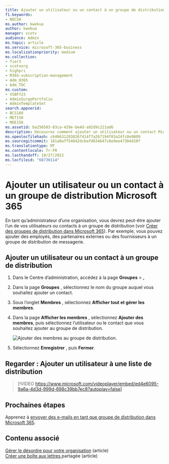 ```yaml
---
title: Ajouter un utilisateur ou un contact à un groupe de distribution
f1.keywords:
- NOCSH
ms.author: kwekua
author: kwekua
manager: scotv
audience: Admin
ms.topic: article
ms.service: microsoft-365-business
ms.localizationpriority: medium
ms.collection:
- Tier3
- scotvorg
- highpri
- M365-subscription-management
- Adm_O365
- Adm_TOC
ms.custom:
- VSBFY23
- AdminSurgePortfolio
- AdminTemplateSet
search.appverid:
- BCS160
- MET150
- MOE150
ms.assetid: ba256583-03ca-429e-be4d-a92d9c221ad6
description: Découvrez comment ajouter un utilisateur ou un contact Microsoft 365, tel qu’un employé, un partenaire ou un fournisseur, à un groupe de distribution de messagerie.
ms.openlocfilehash: c6466312038267414f7a267194f03a24fc8e9809
ms.sourcegitcommit: 181a0aff54842dcbafd834647c6e9ee47304d10f
ms.translationtype: MT
ms.contentlocale: fr-FR
ms.lasthandoff: 10/27/2022
ms.locfileid: "68730114"
---
```

# <a name="add-a-user-or-contact-to-a-microsoft-365-distribution-group"></a>Ajouter un utilisateur ou un contact à un groupe de distribution Microsoft 365

En tant qu’administrateur d’une organisation, vous devrez peut-être ajouter l’un de vos utilisateurs ou contacts à un groupe de distribution (voir [Créer des groupes de distribution dans Microsoft 365](../setup/create-distribution-lists.md)). Par exemple, vous pouvez ajouter des employés, des partenaires externes ou des fournisseurs à un groupe de distribution de messagerie.
  
## <a name="add-a-user-or-contact-to-a-distribution-group"></a>Ajouter un utilisateur ou un contact à un groupe de distribution

1. Dans le Centre d’administration, accédez à la page **Groupes** \> <a href="https://go.microsoft.com/fwlink/p/?linkid=2052855" target="_blank">.</a>

2. Dans la page **Groupes** , sélectionnez le nom du groupe auquel vous souhaitez ajouter un contact.

3. Sous l’onglet **Membres** , sélectionnez **Afficher tout et gérer les membres**.

4. Dans la page **Afficher les membres** , sélectionnez **Ajouter des membres**, puis sélectionnez l’utilisateur ou le contact que vous souhaitez ajouter au groupe de distribution. 
    
    ![Ajouter des membres au groupe de distribution.](../../media/f79f59f8-1606-43fe-bae6-df74f5b6259d.png)
  
5. Sélectionnez **Enregistrer** , puis **Fermer**.

## <a name="watch-add-a-user-to-a-distribution-list"></a>Regarder : Ajouter un utilisateur à une liste de distribution
  
> [!VIDEO https://www.microsoft.com/videoplayer/embed/ed4e6095-9a6a-4d3d-999d-698c39bb7ec8?autoplay=false]
  
## <a name="next-steps"></a>Prochaines étapes

Apprenez à [envoyer des e-mails en tant que groupe de distribution dans Microsoft 365](../manage/send-email-as-distribution-list.md).

## <a name="related-content"></a>Contenu associé

[Gérer le désordre pour votre organisation](configure-clutter.md) (article)\
[Créer une boîte aux lettres ](create-a-shared-mailbox.md)partagée (article)

